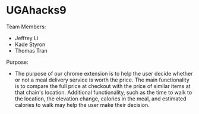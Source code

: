 # UGAhacks9
Team Members:
 - Jeffrey Li
 - Kade Styron
 - Thomas Tran

Purpose:
 - The purpose of our chrome extension is to help the user decide whether or not a meal delivery service is worth the price. The main functionality is to compare the full price at checkout with the price of similar items at that chain's location. Additional functionality, such as the time to walk to the location, the elevation change, calories in the meal, and estimated calories to walk may help the user make their decision.
